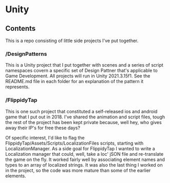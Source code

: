 # Unity

## Contents
This is a repo consisting of little side projects I've put together. 

### /DesignPatterns
This is a Unity project that I put together with scenes and a series of script namespaces covern a specific set of Design Pattner that's applicable to Game Development.  All projects will run in Unity 2021.3.15f1.  See the README.md file in each folder for an explanation of the pattern it represents.

### /FlippidyTap
This is one such project that constituted a self-released ios and android game that I put out in 2018.  I've shared the animation and script files, tough the rest of the project has been kept private because, well hey, who gives away their IP's for free these days?

Of specific interest, I'd like to flag the FlippidyTap/Assets/Scripts/LocalizationFiles scripts, starting with LocalizationManager.  As a side goal for FlippidyTap I wanted to write a Localization manager that could, well, take a loc' jSON file and re-translate the game on the fly.  It worked fairly well by associating element names and types to an array of localized strings.  It was also the last thing I worked on in the project, so the code was more mature than some of the earlier elements.
